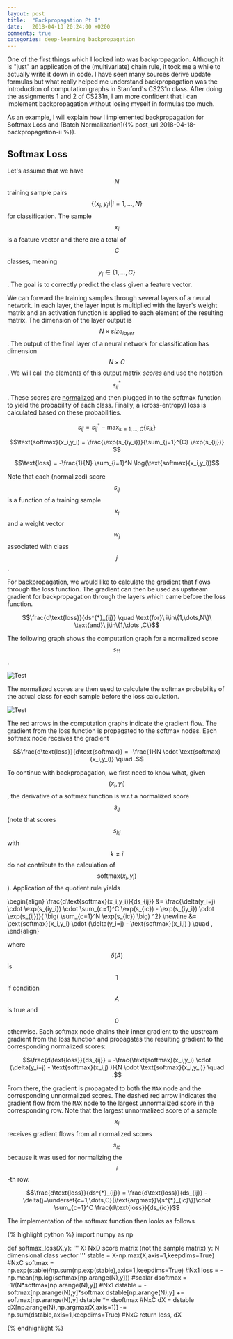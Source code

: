 ```yaml
---
layout: post
title:  "Backpropagation Pt I"
date:   2018-04-13 20:24:00 +0200
comments: true
categories: deep-learning backpropagation
---
```

One of the first things which I looked into was backpropagation. Although it is "just" an application of the (multivariate) chain rule, it took me a while to actually write it down in code. I have seen many sources derive update formulas but what really helped me understand backpropagation was the introduction of computation graphs in Stanford's CS231n class. After doing the assignments 1 and 2 of CS231n, I am more confident that I can implement backpropagation without losing myself in formulas too much. 

As an example, I will explain how I implemented backpropagation for Softmax Loss and [Batch Normalization]({% post_url 2018-04-18-backpropagation-ii %}).

## Softmax Loss 
Let's assume that we have $$N$$ training sample pairs $$\{(x_i,y_i) | i=1,\dots ,N\}$$ for classification. The sample $$x_i$$ is a feature vector and there are a total of $$C$$ classes, meaning $$y_i \in \{1,\dots,C\}$$. The goal is to correctly predict the class given a feature vector.

We can forward the training samples through several layers of a neural network. In each layer, the layer input is multiplied with the layer's weight matrix and an activation function is applied to each element of the resulting matrix. The dimension of the layer output is $$N \times size_{layer}$$. The output of the final layer of a neural network for classification has dimension $$N\times C$$. We will call the elements of this output matrix _scores_ and use the notation $$s^{*}_{ij}$$. These scores are [normalized][1] and then plugged in to the softmax function to yield the probability of each class. Finally, a (cross-entropy) loss is calculated based on these probabilities.

$$s_{ij} = s^{*}_{ij} - \max_{k=1,\dots ,C}{\{ s_{ik} \}}$$

$$\text{softmax}(x_i,y_i) = \frac{\exp(s_{iy_i})}{\sum_{j=1}^{C} \exp(s_{ij})} $$

$$\text{loss} = -\frac{1}{N} \sum_{i=1}^N \log(\text{softmax}(x_i,y_i))$$

Note that each (normalized) score $$s_{ij}$$ is a function of a training sample $$x_i$$ and a weight vector $$w_j$$ associated with class $$j$$.

For backpropagation, we would like to calculate the gradient that flows through the loss function. The gradient can then be used as upstream gradient for backpropagation through the layers which came before the loss function. 

$$\frac{d\text{loss}}{ds^{*}_{ij}} \quad \text{for}\ i\in\{1,\dots,N\}\ \text{and}\ j\in\{1,\dots ,C\}$$ 

The following graph shows the computation graph for a normalized score $$s_{11}$$.

![Test]({{"/images/BackpropSoftmax.svg"}})

The normalized scores are then used to calculate the softmax probability of the actual class for each sample before the loss calculation.

![Test]({{"/images/BackpropSoftmax2.svg"}})

 The red arrows in the computation graphs indicate the gradient flow. The gradient from the loss function is propagated to the softmax nodes. Each softmax node receives the gradient
 
 $$\frac{d\text{loss}}{d\text{softmax}} = -\frac{1}{N \cdot \text{softmax}(x_i,y_i)} \quad .$$

 To continue with backpropagation, we first need to know what, given $$(x_i,y_i)$$, the derivative of a softmax function is w.r.t a normalized score $$s_{ij}$$ (note that scores $$s_{kj}$$ with $$k\neq i$$ do not contribute to the calculation of $$\text{softmax}(x_i,y_i)$$). Application of the quotient rule yields

 \begin{align}
 \frac{d\text{softmax}(x_i,y_i)}{ds_{ij}} &= \frac{\delta(y_i=j) \cdot \exp(s_{iy_i}) \cdot \sum_{c=1}^C \exp(s_{ic}) - \exp(s_{iy_i}) \cdot \exp(s_{ij})}{ \big( \sum_{c=1}^N \exp(s_{ic}) \big) ^2} \newline
 &= \text{softmax}(x_i,y_i) \cdot (\delta(y_i=j) - \text{softmax}(x_i,j) ) \quad ,
 \end{align}

 where $$\delta(A)$$ is $$1$$ if condition $$A$$ is true and $$0$$ otherwise.
 Each softmax node chains their inner gradient to the upstream gradient from the loss function and propagates the resulting gradient to the corresponding normalized scores:
 
 $$\frac{d\text{loss}}{ds_{ij}} = -\frac{\text{softmax}(x_i,y_i) \cdot (\delta(y_i=j) - \text{softmax}(x_i,j) )}{N \cdot \text{softmax}(x_i,y_i)} \quad .$$

 From there, the gradient is propagated to both the `MAX` node and the corresponding unnormalized scores. The dashed red arrow indicates the gradient flow from the `MAX` node to the largest unnormalized score in the corresponding row. Note that the largest unnormalized score of a sample $$x_i$$ receives gradient flows from all normalized scores $$s_{ic}$$ because it was used for normalizing the $$i$$-th row.

 $$\frac{d\text{loss}}{ds^{*}_{ij}} = \frac{d\text{loss}}{ds_{ij}} -\delta(j=\underset{c=1,\dots,C}{\text{argmax}}\{s^{*}_{ic}\})\cdot \sum_{c=1}^C \frac{d\text{loss}}{ds_{ic}}$$

 The implementation of the softmax function then looks as follows

{% highlight python %}
import numpy as np

def softmax_loss(X,y):
    ''' 
      X: NxD score matrix (not the sample matrix)
      y: N dimensional class vector 
    '''
    stable = X-np.max(X,axis=1,keepdims=True) #NxC
    softmax = np.exp(stable)/np.sum(np.exp(stable),axis=1,keepdims=True) #Nx1
    loss = -np.mean(np.log(softmax[np.arange(N),y])) #scalar
    dsoftmax = -1/(N*softmax[np.arange(N),y]) #Nx1
    dstable = -softmax[np.arange(N),y]*softmax 
    dstable[np.arange(N),y] += softmax[np.arange(N),y] 
    dstable *= dsoftmax #NxC
    dX = dstable
    dX[np.arange(N),np.argmax(X,axis=1)] -= np.sum(dstable,axis=1,keepdims=True) #NxC
    return loss, dX

{% endhighlight %}

[1]: http://cs231n.github.io/linear-classify/
